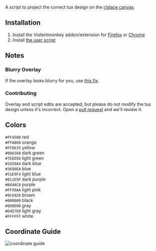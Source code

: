 A script to project the correct tux design on the [r/place canvas](https://new.reddit.com/r/place/).

## Installation
1. Install the Violentmonkey addon/extension for [Firefox](https://addons.mozilla.org/addon/violentmonkey) or [Chrome](https://chrome.google.com/webstore/detail/jinjaccalgkegednnccohejagnlnfdag)
2. Install [the user script](https://greasyfork.org/scripts/442512/code/userscript.user.js)

## Notes
### Blurry Overlay
If the overlay looks blurry for you, use [this fix](https://greasyfork.org/en/scripts/442555).

### Contributing
Overlay and script edits are accepted, but please do not modify the tux design unless it's incorrect. Open a [pull request](https://github.com/r-PlaceTux/Overlay/compare) and we'll review it.
## Colors
`#FF4500` red\
`#FFA800` orange\
`#FFD635` yellow\
`#00A368` dark green\
`#7EED56` light green\
`#2450A4` dark blue\
`#3690EA` blue\
`#51E9F4` light blue\
`#811E9F` dark purple\
`#B44AC0` purple\
`#FF99AA` light pink\
`#9C6926` brown\
`#000000` black\
`#898D90` gray\
`#D4D7D9` light gray\
`#FFFFFF` white
## Coordinate Guide
![coordinate guide](https://raw.githubusercontent.com/r-PlaceTux/place_tux/main/tuxcoords.png)
